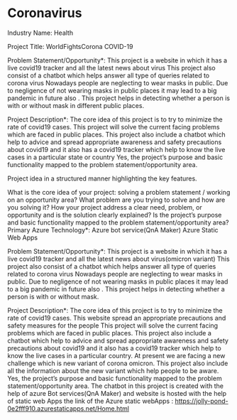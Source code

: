 # Coronavirus
Industry Name:
Health
 
Project Title:
WorldFightsCorona COVID-19

Problem Statement/Opportunity*:
This project is a website in which it has a live covid19 tracker and all the latest news about virus
This project also consist of a chatbot which helps answer all type of queries related to corona virus
Nowadays people are neglecting to wear masks in public. Due to negligence of not wearing masks in public places it may lead to a big pandemic in future also .
This project helps in detecting whether a person is with or without mask in different public places.
 
Project Description*:
The core idea of this project is to  try to minimize the rate of covid19 cases.
This project will solve the current facing problems which are faced  in public places. This project also include a chatbot which help to  advice and spread appropriate awareness and safety precautions about covid19 and it also has a covid19 tracker which help to know the live cases in a particular state or country
Yes, the project’s purpose and basic functionality mapped to the problem statement/opportunity area.

Project idea in a structured manner highlighting the key features.

What is the core idea of your project: solving a problem statement / working on an opportunity area?
What problem are you trying to solve and how are you solving it?
How your project address a clear need, problem, or opportunity and is the solution clearly explained?
Is the project’s purpose and basic functionality mapped to the problem statement/opportunity area?
Primary Azure Technology*:
Azure bot service(QnA Maker)
Azure Static Web Apps



Problem Statement/Opportunity*:
This project is a website in which it has a live covid19 tracker and all the latest news about virus(omicron variant) 
This project also consist of a chatbot which helps answer all type of queries related to corona virus
Nowadays people are neglecting to wear masks in public. Due to negligence of not wearing masks in public places it may lead to a big pandemic in future also .
This project helps in detecting whether a person is with or without mask.

Project Description*:
The core idea of this project is to try to minimize the rate of covid19 cases. 
This website spread an appropriate precautions and safety measures for the people This project will solve the current facing problems which are faced in public places. 
This project also include a chatbot which help to advice and spread appropriate awareness and safety precautions about covid19 and it also has a covid19 tracker which help to know the live cases in a particular country.
At present we are facing a new challenge which is new variant of corona omicron. 
This project also include all the information about the new variant which help people to be aware.
Yes, the project’s purpose and basic functionality mapped to the problem statement/opportunity area. 
The chatbot in this project is created with the help of azure Bot services(QnA Maker) and website is hosted with the help of static web Apps 
the link of the Azure static webApps : https://jolly-pond-0e2fff910.azurestaticapps.net/Home.html
